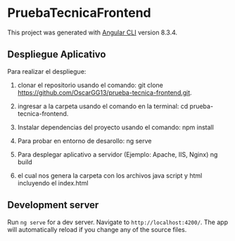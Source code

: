 # PruebaTecnicaFrontend

This project was generated with [Angular CLI](https://github.com/angular/angular-cli) version 8.3.4.

## Despliegue Aplicativo

Para realizar el despliegue:


1. clonar el repositorio usando el comando:
git clone https://github.com/OscarGG13/prueba-tecnica-frontend.git.


2. ingresar a la carpeta usando el comando en la terminal:
cd prueba-tecnica-frontend.


3. Instalar dependencias del proyecto usando el comando:
npm install


4. Para probar en entorno de desarollo:
ng serve


5. Para desplegar aplicativo a servidor (Ejemplo: Apache, IIS, Nginx)
ng build


6. el cual nos genera la carpeta con los archivos java script y html incluyendo
el index.html


## Development server

Run `ng serve` for a dev server. Navigate to `http://localhost:4200/`. The app will automatically reload if you change any of the source files.

